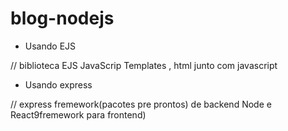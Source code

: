 # blog-nodejs

* Usando EJS 

// biblioteca EJS JavaScrip Templates , html junto com javascript

* Usando express

// express fremework(pacotes pre prontos) de backend Node e React9fremework para frontend)
